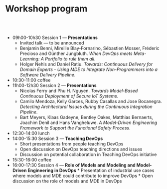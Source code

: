 # Workshop program

<br />

<br />

  * 09h00-10h30 Session 1 — **Presentations**
    * Invited talk — to be announced
    * Benjamin Benni, Mireille Blay-Fornarino, Sébastien Mosser, Fréderic Precioso and Günther Jungbluth. _When DevOps meets Meta-Learning: A Portfolio to rule them all_.
    * Holger Nehls and Daniel Ratiu. _Towards: Continuous Delivery for Domain Experts - Using MDE to Integrate Non-Programmers into a Software Delivery Pipeline_.
  * 10:30-11:00 coffee
  * 11h00-12h30 Session 2 — **Presentations**
    * Nicolas Ferry and Phu H. Nguyen. _Towards Model-Based Continuous Deployment of Secure IoT Systems_.
    * Camilo Mendoza, Kelly Garces, Rubby Casallas and Jose Bocanegra. _Detecting Architectural Issues during the Continuous Integration Pipeline_.
    * Bart Meyers, Klaas Gadeyne, Bentley Oakes, Matthias Bernaerts, Joachim Denil and Hans Vangheluwe. _A Model-Driven Engineering Framework to Support the Functional Safety Process_.
  * 12:30-14:00 lunch
  * 14:00-15:30 Session 3 — **Teaching DevOps**
    * Short presentations from people teaching DevOps
    * Open discussion on DevOps teaching directions and issues
    * Discussion on potential collaboration in Teaching DevOps initiative
  * 15:30-16:00 coffee
  *  16:00-17:30 Session 4 — **Role of Models and Modeling and Model-Driven Engineering in DevOps**
    * Presentation of industrial use cases where models and MDE could contribute to improve DevOps
    * Open discussion on the role of models and MDE in DevOps
